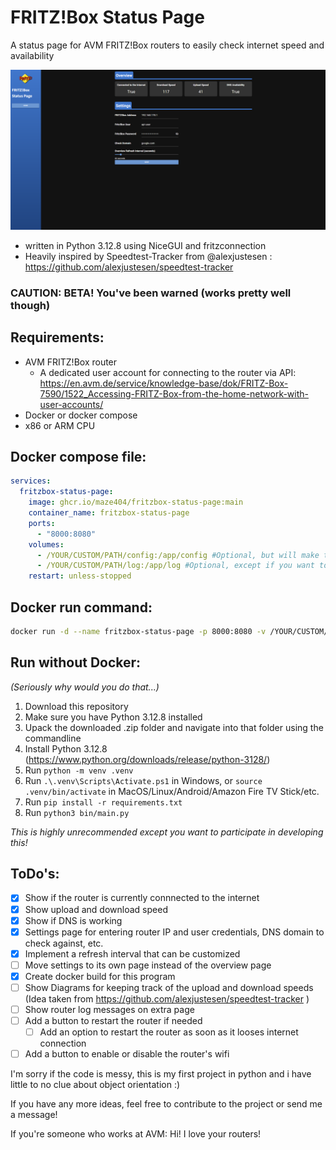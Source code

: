 # FRITZ!Box Status Page
A status page for AVM FRITZ!Box routers to easily check internet speed and availability

![Example](https://raw.githubusercontent.com/maze404/fritzbox-status-page/refs/heads/main/.images/example.png)

- written in Python 3.12.8 using NiceGUI and fritzconnection
- Heavily inspired by Speedtest-Tracker from @alexjustesen : https://github.com/alexjustesen/speedtest-tracker

### CAUTION: BETA! You've been warned (works pretty well though)

## Requirements:
- AVM FRITZ!Box router
    - A dedicated user account for connecting to the router via API: https://en.avm.de/service/knowledge-base/dok/FRITZ-Box-7590/1522_Accessing-FRITZ-Box-from-the-home-network-with-user-accounts/
- Docker or docker compose
- x86 or ARM CPU

## Docker compose file:
```yaml
services:
  fritzbox-status-page:
    image: ghcr.io/maze404/fritzbox-status-page:main
    container_name: fritzbox-status-page
    ports:
      - "8000:8080"
    volumes:
      - /YOUR/CUSTOM/PATH/config:/app/config #Optional, but will make the settings persistent
      - /YOUR/CUSTOM/PATH/log:/app/log #Optional, except if you want to have a look at the logs
    restart: unless-stopped
```

## Docker run command:
```sh
docker run -d --name fritzbox-status-page -p 8000:8080 -v /YOUR/CUSTOM/PATH/config:/app/config -v /YOUR/CUSTOM/PATH/log:/app/log ghcr.io/maze404/fritzbox-status-page:main 
```

## Run without Docker:
*(Seriously why would you do that...)*
1. Download this repository
2. Make sure you have Python 3.12.8 installed
3. Upack the downloaded .zip folder and navigate into that folder using the commandline
4. Install Python 3.12.8 (https://www.python.org/downloads/release/python-3128/)
5. Run `python -m venv .venv`
6. Run `.\.venv\Scripts\Activate.ps1` in Windows, or `source .venv/bin/activate` in MacOS/Linux/Android/Amazon Fire TV Stick/etc.
7. Run `pip install -r requirements.txt`
8. Run `python3 bin/main.py`

*This is highly unrecommended except you want to participate in developing this!*


## ToDo's:
- [x] Show if the router is currently connnected to the internet
- [x] Show upload and download speed
- [x] Show if DNS is working
- [x] Settings page for entering router IP and user credentials, DNS domain to check against, etc.
- [x] Implement a refresh interval that can be customized
- [ ] Move settings to its own page instead of the overview page
- [x] Create docker build for this program
- [ ] Show Diagrams for keeping track of the upload and download speeds (Idea taken from https://github.com/alexjustesen/speedtest-tracker )
- [ ] Show router log messages on extra page
- [ ] Add a button to restart the router if needed
    - [ ] Add an option to restart the router as soon as it looses internet connection
- [ ] Add a button to enable or disable the router's wifi

I'm sorry if the code is messy, this is my first project in python and i have little to no clue about object orientation :)

If you have any more ideas, feel free to contribute to the project or send me a message!

If you're someone who works at AVM: Hi! I love your routers!

